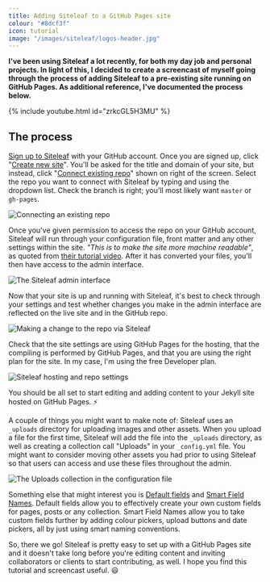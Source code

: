 ```yaml
---
title: Adding Siteleaf to a GitHub Pages site
colour: "#8dcf3f"
icon: tutorial
image: "/images/siteleaf/logos-header.jpg"
---
```


**I've been using Siteleaf a lot recently, for both my day job and personal projects. In light of this, I decided to create a screencast of myself going through the process of adding Siteleaf to a pre-existing site running on GitHub Pages. As additional reference, I've documented the process below.**

<!-- more -->

{% include youtube.html id="zrkcGL5H3MU" %}

## The process

[Sign up to Siteleaf](https://manage.siteleaf.com/signup) with your GitHub account. Once you are signed up, click  "[Create new site](https://manage.siteleaf.com/sites/new)". You'll be asked for the title and domain of your site, but instead, click "[Connect existing repo](https://manage.siteleaf.com/sites/import)" shown on right of the screen. Select the repo you want to connect with Siteleaf by typing and using the dropdown list. Check the branch is right; you'll most likely want `master` or `gh-pages`.

![Connecting an existing repo](https://david.darn.es/images/siteleaf/connect-repo.png)

Once you've given permission to access the repo on your GitHub account, Siteleaf will run through your configuration file, front matter and any other settings within the site. _"This is to make the site more machine readable"_, as quoted from [their tutorial video](https://www.siteleaf.com/blog/connecting-github/). After it has converted your files, you'll then have access to the admin interface.

![The Siteleaf admin interface](https://david.darn.es/images/siteleaf/admin-ui.png)


Now that your site is up and running with Siteleaf, it's best to check through your settings and test whether changes you make in the admin interface are reflected on the live site and in the GitHub repo.

![Making a change to the repo via Siteleaf](https://david.darn.es/images/siteleaf/commited-change.png)

Check that the site settings are using GitHub Pages for the hosting, that the compiling is performed by GitHub Pages, and that you are using the right plan for the site. In my case, I'm using the free Developer plan.

![Siteleaf hosting and repo settings](https://david.darn.es/images/siteleaf/site-settings.png)

You should be all set to start editing and adding content to your Jekyll site hosted on GitHub Pages. ⚡️

A couple of things you might want to make note of: Siteleaf uses an `_uploads` directory for uploading images and other assets. When you upload a file for the first time, Siteleaf will add the file into the `_uploads` directory, as well as creating a collection call "Uploads" in your `_config.yml` file. You might want to consider moving other assets you had prior to using Siteleaf so that users can access and use these files throughout the admin.

![The Uploads collection in the configuration file](https://david.darn.es/images/siteleaf/uploads-collection.png)

Something else that might interest you is [Default fields](https://learn.siteleaf.com/content/defaults/) and [Smart Field Names](https://learn.siteleaf.com/content/metadata/#smart-field-names). Default fields allow you to effectively create your own custom fields for pages, posts or any collection. Smart Field Names allow you to take custom fields further by adding colour pickers, upload buttons and date pickers, all by just using smart naming conventions.

So, there we go! Siteleaf is pretty easy to set up with a GitHub Pages site and it doesn't take long before you're editing content and inviting collaborators or clients to start contributing, as well. I hope you find this tutorial and screencast useful. 😃
